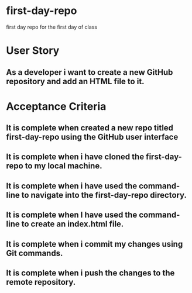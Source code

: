 # first-day-repo
first day repo for the first day of class
# User Story
## As a developer i want to create a new GitHub repository and add an HTML file to it.
# Acceptance Criteria
## It is complete when created a new repo titled first-day-repo using the GitHub user interface
## It is complete when i have cloned the first-day-repo to my local machine.
## It is complete when i have used the command-line to navigate into the first-day-repo directory.
## It is complete when I have used the command-line to create an index.html file.
## It is complete when i commit my changes using Git commands.
## It is complete when i push the changes to the remote repository.
